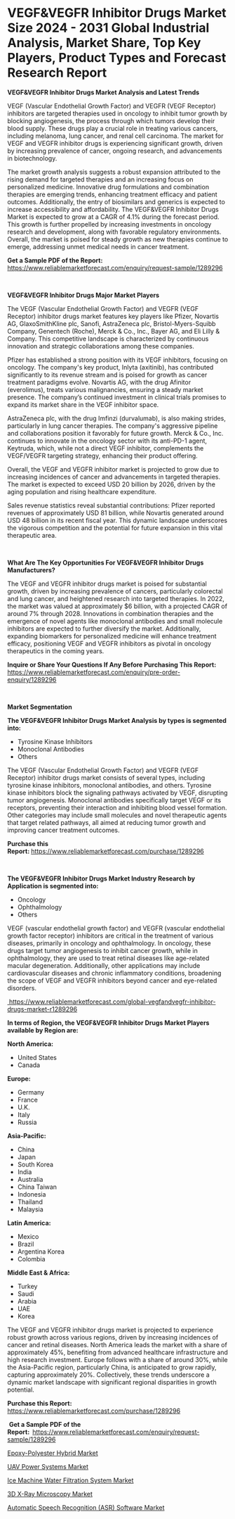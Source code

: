<p><h1>VEGF&VEGFR Inhibitor Drugs Market Size 2024 - 2031 Global Industrial Analysis, Market Share, Top Key Players, Product Types and Forecast Research Report</h1></p><p><strong>VEGF&VEGFR Inhibitor Drugs Market Analysis and Latest Trends</strong></p>
<p><p>VEGF (Vascular Endothelial Growth Factor) and VEGFR (VEGF Receptor) inhibitors are targeted therapies used in oncology to inhibit tumor growth by blocking angiogenesis, the process through which tumors develop their blood supply. These drugs play a crucial role in treating various cancers, including melanoma, lung cancer, and renal cell carcinoma. The market for VEGF and VEGFR inhibitor drugs is experiencing significant growth, driven by increasing prevalence of cancer, ongoing research, and advancements in biotechnology.</p><p>The market growth analysis suggests a robust expansion attributed to the rising demand for targeted therapies and an increasing focus on personalized medicine. Innovative drug formulations and combination therapies are emerging trends, enhancing treatment efficacy and patient outcomes. Additionally, the entry of biosimilars and generics is expected to increase accessibility and affordability. The VEGF&VEGFR Inhibitor Drugs Market is expected to grow at a CAGR of 4.1% during the forecast period. This growth is further propelled by increasing investments in oncology research and development, along with favorable regulatory environments. Overall, the market is poised for steady growth as new therapies continue to emerge, addressing unmet medical needs in cancer treatment.</p></p>
<p><strong>Get a Sample PDF of the Report:&nbsp;</strong> <a href="https://www.reliablemarketforecast.com/enquiry/request-sample/1289296?utm_campaign=1080&utm_medium=2&utm_source=Github&utm_content=ia&utm_term=26102024&utm_id=vegfvegfr-inhibitor-drugs">https://www.reliablemarketforecast.com/enquiry/request-sample/1289296</a></p>
<p>&nbsp;</p>
<p><strong>VEGF&VEGFR Inhibitor Drugs Major Market Players</strong></p>
<p><p>The VEGF (Vascular Endothelial Growth Factor) and VEGFR (VEGF Receptor) inhibitor drugs market features key players like Pfizer, Novartis AG, GlaxoSmithKline plc, Sanofi, AstraZeneca plc, Bristol-Myers-Squibb Company, Genentech (Roche), Merck & Co., Inc., Bayer AG, and Eli Lilly & Company. This competitive landscape is characterized by continuous innovation and strategic collaborations among these companies.</p><p>Pfizer has established a strong position with its VEGF inhibitors, focusing on oncology. The company's key product, Inlyta (axitinib), has contributed significantly to its revenue stream and is poised for growth as cancer treatment paradigms evolve. Novartis AG, with the drug Afinitor (everolimus), treats various malignancies, ensuring a steady market presence. The company’s continued investment in clinical trials promises to expand its market share in the VEGF inhibitor space.</p><p>AstraZeneca plc, with the drug Imfinzi (durvalumab), is also making strides, particularly in lung cancer therapies. The company's aggressive pipeline and collaborations position it favorably for future growth. Merck & Co., Inc. continues to innovate in the oncology sector with its anti-PD-1 agent, Keytruda, which, while not a direct VEGF inhibitor, complements the VEGF/VEGFR targeting strategy, enhancing their product offering.</p><p>Overall, the VEGF and VEGFR inhibitor market is projected to grow due to increasing incidences of cancer and advancements in targeted therapies. The market is expected to exceed USD 20 billion by 2026, driven by the aging population and rising healthcare expenditure.</p><p>Sales revenue statistics reveal substantial contributions: Pfizer reported revenues of approximately USD 81 billion, while Novartis generated around USD 48 billion in its recent fiscal year. This dynamic landscape underscores the vigorous competition and the potential for future expansion in this vital therapeutic area.</p></p>
<p>&nbsp;</p>
<p><strong>What Are The Key Opportunities For VEGF&VEGFR Inhibitor Drugs Manufacturers?</strong></p>
<p><p>The VEGF and VEGFR inhibitor drugs market is poised for substantial growth, driven by increasing prevalence of cancers, particularly colorectal and lung cancer, and heightened research into targeted therapies. In 2022, the market was valued at approximately $6 billion, with a projected CAGR of around 7% through 2028. Innovations in combination therapies and the emergence of novel agents like monoclonal antibodies and small molecule inhibitors are expected to further diversify the market. Additionally, expanding biomarkers for personalized medicine will enhance treatment efficacy, positioning VEGF and VEGFR inhibitors as pivotal in oncology therapeutics in the coming years.</p></p>
<p><strong>Inquire or Share Your Questions If Any Before Purchasing This Report:</strong> <a href="https://www.reliablemarketforecast.com/enquiry/pre-order-enquiry/1289296?utm_campaign=1080&utm_medium=2&utm_source=Github&utm_content=ia&utm_term=26102024&utm_id=vegfvegfr-inhibitor-drugs">https://www.reliablemarketforecast.com/enquiry/pre-order-enquiry/1289296</a></p>
<p>&nbsp;</p>
<p><strong>Market Segmentation</strong></p>
<p><strong>The VEGF&VEGFR Inhibitor Drugs Market Analysis by types is segmented into:</strong></p>
<p><ul><li>Tyrosine Kinase Inhibitors</li><li>Monoclonal Antibodies</li><li>Others</li></ul></p>
<p><p>The VEGF (Vascular Endothelial Growth Factor) and VEGFR (VEGF Receptor) inhibitor drugs market consists of several types, including tyrosine kinase inhibitors, monoclonal antibodies, and others. Tyrosine kinase inhibitors block the signaling pathways activated by VEGF, disrupting tumor angiogenesis. Monoclonal antibodies specifically target VEGF or its receptors, preventing their interaction and inhibiting blood vessel formation. Other categories may include small molecules and novel therapeutic agents that target related pathways, all aimed at reducing tumor growth and improving cancer treatment outcomes.</p></p>
<p><strong>Purchase this Report:&nbsp;</strong><a href="https://www.reliablemarketforecast.com/purchase/1289296?utm_campaign=1080&utm_medium=2&utm_source=Github&utm_content=ia&utm_term=26102024&utm_id=vegfvegfr-inhibitor-drugs">https://www.reliablemarketforecast.com/purchase/1289296</a></p>
<p>&nbsp;</p>
<p><strong>The VEGF&VEGFR Inhibitor Drugs Market Industry Research by Application is segmented into:</strong></p>
<p><ul><li>Oncology</li><li>Ophthalmology</li><li>Others</li></ul></p>
<p><p>VEGF (vascular endothelial growth factor) and VEGFR (vascular endothelial growth factor receptor) inhibitors are critical in the treatment of various diseases, primarily in oncology and ophthalmology. In oncology, these drugs target tumor angiogenesis to inhibit cancer growth, while in ophthalmology, they are used to treat retinal diseases like age-related macular degeneration. Additionally, other applications may include cardiovascular diseases and chronic inflammatory conditions, broadening the scope of VEGF and VEGFR inhibitors beyond cancer and eye-related disorders.</p></p>
<p><a href="https://www.reliablemarketforecast.com/global-vegfandvegfr-inhibitor-drugs-market-r1289296?utm_campaign=1080&utm_medium=2&utm_source=Github&utm_content=ia&utm_term=26102024&utm_id=vegfvegfr-inhibitor-drugs">&nbsp;https://www.reliablemarketforecast.com/global-vegfandvegfr-inhibitor-drugs-market-r1289296</a></p>
<p><strong>In terms of Region, the VEGF&VEGFR Inhibitor Drugs Market Players available by Region are:</strong></p>
<p>
    <p> <strong> North America: </strong>
        <ul>
            <li>United States</li>
            <li>Canada</li>
        </ul>
        </p> 
    <p> <strong> Europe: </strong>
        <ul>
            <li>Germany</li>
            <li>France</li>
            <li>U.K.</li>
            <li>Italy</li>
            <li>Russia</li>
        </ul>
        </p> 
    <p> <strong> Asia-Pacific: </strong>
        <ul>
            <li>China</li>
            <li>Japan</li>
            <li>South Korea</li>
            <li>India</li>
            <li>Australia</li>
            <li>China Taiwan</li>
            <li>Indonesia</li>
            <li>Thailand</li>
            <li>Malaysia</li>
        </ul>
        </p> 
    <p> <strong> Latin America: </strong>
        <ul>
            <li>Mexico</li>
            <li>Brazil</li>
            <li>Argentina Korea</li>
            <li>Colombia</li>
        </ul>
        </p> 
    <p> <strong> Middle East & Africa: </strong>
        <ul>
            <li>Turkey</li>
            <li>Saudi</li>
            <li>Arabia</li>
            <li>UAE</li>
            <li>Korea</li>
        </ul>
    </p>
    </p>
<p><p>The VEGF and VEGFR inhibitor drugs market is projected to experience robust growth across various regions, driven by increasing incidences of cancer and retinal diseases. North America leads the market with a share of approximately 45%, benefiting from advanced healthcare infrastructure and high research investment. Europe follows with a share of around 30%, while the Asia-Pacific region, particularly China, is anticipated to grow rapidly, capturing approximately 20%. Collectively, these trends underscore a dynamic market landscape with significant regional disparities in growth potential.</p></p>
<p><strong>Purchase this Report: </strong><a href="https://www.reliablemarketforecast.com/purchase/1289296?utm_campaign=1080&utm_medium=2&utm_source=Github&utm_content=ia&utm_term=26102024&utm_id=vegfvegfr-inhibitor-drugs">https://www.reliablemarketforecast.com/purchase/1289296</a></p>
<p>&nbsp;<strong>Get a Sample PDF of the Report:&nbsp;&nbsp;</strong><a href="https://www.reliablemarketforecast.com/enquiry/request-sample/1289296?utm_campaign=1080&utm_medium=2&utm_source=Github&utm_content=ia&utm_term=26102024&utm_id=vegfvegfr-inhibitor-drugs">https://www.reliablemarketforecast.com/enquiry/request-sample/1289296</a></p>
<p><strong></strong></p>
<p><p><a href="https://github.com/lallietva4l/Market-Research-Report-List-1/blob/main/epoxy-polyester-hybrid-market.md?utm_campaign=1080&utm_medium=2&utm_source=Github&utm_content=ia&utm_term=26102024&utm_id=vegfvegfr-inhibitor-drugs">Epoxy-Polyester Hybrid Market</a></p><p><a href="https://issuu.com/reportprime-2/docs/uav-power-systems-market-size-2030._fe33053e7656d1?utm_campaign=1080&utm_medium=2&utm_source=Github&utm_content=ia&utm_term=26102024&utm_id=vegfvegfr-inhibitor-drugs">UAV Power Systems Market</a></p><p><a href="https://issuu.com/reportprime-2/docs/ice-machine-water-filtration-system_955dac0f60463d?utm_campaign=1080&utm_medium=2&utm_source=Github&utm_content=ia&utm_term=26102024&utm_id=vegfvegfr-inhibitor-drugs">Ice Machine Water Filtration System Market</a></p><p><a href="https://www.linkedin.com/pulse/3d-x-ray-microscopy-revenue-growth-report-2024-2031-factoid-1agic?utm_campaign=1080&utm_medium=2&utm_source=Github&utm_content=ia&utm_term=26102024&utm_id=vegfvegfr-inhibitor-drugs">3D X-Ray Microscopy Market</a></p><p><a href="https://www.linkedin.com/pulse/automatic-speech-recognition-asr-software-market-outlook-ayfce?utm_campaign=1080&utm_medium=2&utm_source=Github&utm_content=ia&utm_term=26102024&utm_id=vegfvegfr-inhibitor-drugs">Automatic Speech Recognition (ASR) Software Market</a></p></p>